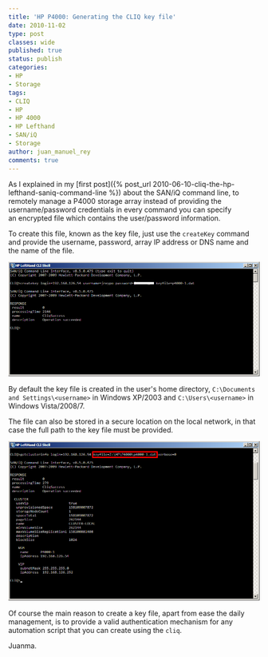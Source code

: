 ```yaml
---
title: 'HP P4000: Generating the CLIQ key file'
date: 2010-11-02
type: post
classes: wide
published: true
status: publish
categories:
- HP
- Storage
tags:
- CLIQ
- HP
- HP 4000
- HP Lefthand
- SAN/iQ
- Storage
author: juan_manuel_rey
comments: true
---
```


As I explained in my [first post]({% post_url 2010-06-10-cliq-the-hp-lefthand-saniq-command-line %}) about the SAN/iQ command line, to remotely manage a P4000 storage array instead of
providing the username/password credentials in every command you can specify an encrypted file which contains the user/password information.

To create this file, known as the key file, just use the `createKey` command and provide the username, password, array IP address or DNS name and the name of the file.

[![](/assets/images/key-file.png "key-file")]({{site.url}}/assets/images/key-file.png)

By default the key file is created in the user's home directory, `C:\Documents and Settings\<username>` in Windows XP/2003 and `C:\Users\<username>` in Windows Vista/2008/7.

The file can also be stored in a secure location on the local network, in that case the full path to the key file must be provided.

[![](/assets/images/getclusterinfo.png "getclusterinfo")]({{site.url}}/assets/images/getclusterinfo.png)

Of course the main reason to create a key file, apart from ease the daily management, is to provide a valid authentication mechanism for any automation script that you can create using the `cliq`.

Juanma.
